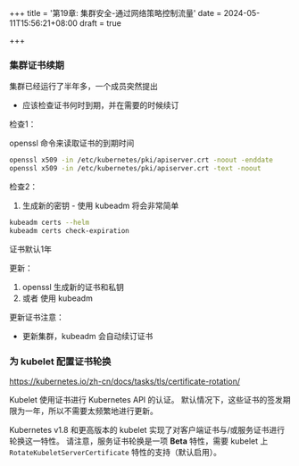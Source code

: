 +++
title = '第19章: 集群安全-通过网络策略控制流量'
date = 2024-05-11T15:56:21+08:00
draft = true

+++

### 集群证书续期

集群已经运行了半年多，一个成员突然提出

+ 应该检查证书何时到期，并在需要的时候续订

检查1：

openssl 命令来读取证书的到期时间

```sh
openssl x509 -in /etc/kubernetes/pki/apiserver.crt -noout -enddate
openssl x509 -in /etc/kubernetes/pki/apiserver.crt -text -noout
```

检查2：

1. 生成新的密钥 - 使用 kubeadm 将会非常简单

```sh
kubeadm certs --helm
kubeadm certs check-expiration
```

证书默认1年

更新：

1. openssl 生成新的证书和私钥
2. 或者 使用 kubeadm

更新证书注意：

+ 更新集群，kubeadm 会自动续订证书



### 为 kubelet 配置证书轮换

https://kubernetes.io/zh-cn/docs/tasks/tls/certificate-rotation/

Kubelet 使用证书进行 Kubernetes API 的认证。 默认情况下，这些证书的签发期限为一年，所以不需要太频繁地进行更新。

Kubernetes v1.8 和更高版本的 kubelet 实现了对客户端证书与/或服务证书进行轮换这一特性。 请注意，服务证书轮换是一项 **Beta** 特性，需要 kubelet 上 `RotateKubeletServerCertificate` 特性的支持（默认启用）。

